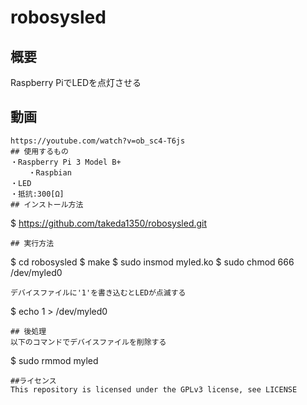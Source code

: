 # robosysled
## 概要
Raspberry PiでLEDを点灯させる
## 動画
```
https://youtube.com/watch?v=ob_sc4-T6js
## 使用するもの
・Raspberry Pi 3 Model B+
    ・Raspbian
・LED
・抵抗:300[Ω]
## インストール方法
```
$ https://github.com/takeda1350/robosysled.git
```
## 実行方法
```
$ cd robosysled
$ make
$ sudo insmod myled.ko
$ sudo chmod 666 /dev/myled0
```
デバイスファイルに'1'を書き込むとLEDが点滅する
```
$ echo 1 > /dev/myled0
```
## 後処理
以下のコマンドでデバイスファイルを削除する
```
$ sudo rmmod myled
```
##ライセンス
This repository is licensed under the GPLv3 license, see LICENSE
